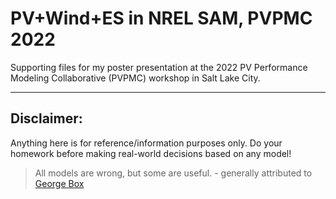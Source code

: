 # PV+Wind+ES in NREL SAM, PVPMC 2022
Supporting files for my poster presentation at the 2022 PV Performance Modeling Collaborative (PVPMC) workshop in Salt Lake City.

---
## Disclaimer:
Anything here is for reference/information purposes only. Do your homework before making real-world decisions based on any model!

> All models are wrong, but some are useful. - generally attributed to [George Box](https://en.wikipedia.org/wiki/All_models_are_wrong)
